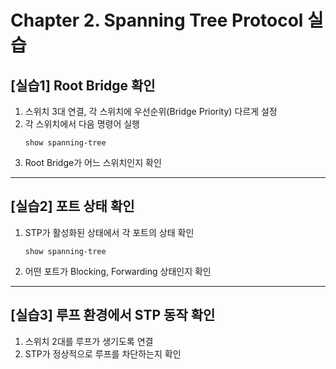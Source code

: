 # Chapter 2. Spanning Tree Protocol 실습

## [실습1] Root Bridge 확인

1. 스위치 3대 연결, 각 스위치에 우선순위(Bridge Priority) 다르게 설정
2. 각 스위치에서 다음 명령어 실행
   ```shell
   show spanning-tree
   ```
3. Root Bridge가 어느 스위치인지 확인

---

## [실습2] 포트 상태 확인

1. STP가 활성화된 상태에서 각 포트의 상태 확인
   ```shell
   show spanning-tree
   ```
2. 어떤 포트가 Blocking, Forwarding 상태인지 확인

---

## [실습3] 루프 환경에서 STP 동작 확인

1. 스위치 2대를 루프가 생기도록 연결
2. STP가 정상적으로 루프를 차단하는지 확인
